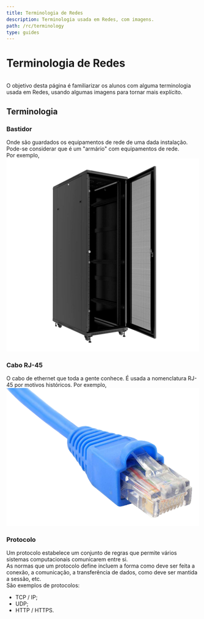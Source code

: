 ```yaml
---
title: Terminologia de Redes
description: Terminologia usada em Redes, com imagens.
path: /rc/terminology
type: guides
---
```


# Terminologia de Redes

```toc

```

O objetivo desta página é familiarizar os alunos com alguma terminologia usada em Redes, usando algumas imagens para tornar mais explícito.

## Terminologia

### Bastidor

Onde são guardados os equipamentos de rede de uma dada instalação. Pode-se considerar que é um "armário" com equipamentos de rede.  
Por exemplo,
![Bastidor de rede](./assets/0001-wiringCloset.png)

### Cabo RJ-45

O cabo de ethernet que toda a gente conhece. É usada a nomenclatura RJ-45 por motivos históricos.
Por exemplo,
![Cabo de rede](./assets/0001-RJ45cable.png)

### Protocolo

Um protocolo estabelece um conjunto de regras que permite vários sistemas computacionais comunicarem entre si.  
As normas que um protocolo define incluem a forma como deve ser feita a conexão, a comunicação, a transferência de dados, como deve ser mantida a sessão, etc.  
São exemplos de protocolos:

- TCP / IP;
- UDP;
- HTTP / HTTPS.
